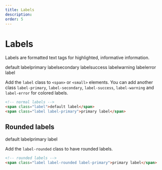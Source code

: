 ```yaml
---
title: Labels
description: 
order: 5
---
```


# Labels

Labels are formatted text tags for highlighted, informative information.

 
<div class="docs-demo columns">
  <div class="column"><span class="label mr-1">default label</span><span class="label label-primary mr-1">primary label</span><span class="label label-secondary mr-1">secondary label</span><span class="label label-success mr-1">success label</span><span class="label label-warning mr-1">warning label</span><span class="label label-error">error label</span></div>
</div>

Add the `label` class to `<span>` or `<small>` elements. You can add another class `label-primary`, `label-secondary`, `label-success`, `label-warning` and `label-error` for colored labels.

```html
<!-- normal labels -->
<span class="label">default label</span>
<span class="label label-primary">primary label</span>

```

## Rounded labels

 
<div class="docs-demo columns">
  <div class="column"><span class="label label-rounded mr-1">default label</span><span class="label label-rounded label-primary">primary label</span></div>
</div>

Add the `label-rounded` class to have rounded labels.

```html
<!-- rounded labels -->
<span class="label label-rounded label-primary">primary label</span>
```
